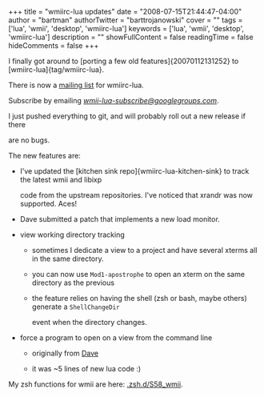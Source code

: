 +++
title = "wmiirc-lua updates"
date = "2008-07-15T21:44:47-04:00"
author = "bartman"
authorTwitter = "barttrojanowski"
cover = ""
tags = ['lua', 'wmii', 'desktop', 'wmiirc-lua']
keywords = ['lua', 'wmii', 'desktop', 'wmiirc-lua']
description = ""
showFullContent = false
readingTime = false
hideComments = false
+++

I finally got around to [porting a few old features]{20070112131252} to [wmiirc-lua]{tag/wmiirc-lua}.



There is now a [mailing list](http://groups.google.ca/group/wmii-lua) for wmiirc-lua.

Subscribe by emailing *wmii-lua-subscribe@googlegroups.com*.



<!--more-->



I just pushed everything to git, and will probably roll out a new release if there

are no bugs.



The new features are:



  * I've updated the [kitchen sink repo]{wmiirc-lua-kitchen-sink} to track the latest wmii and libixp 

    code from the upstream repositories.  I've noticed that xrandr was now supported.  Aces!



  * Dave submitted a patch that implements a new load monitor.



  * view working directory tracking

    - sometimes I dedicate a view to a project and have several xterms all in the same directory.

    - you can now use `Mod1-apostrophe` to open an xterm on the same directory as the previous

    - the feature relies on having the shell (zsh or bash, maybe others) generate a `ShellChangeDir`

      event when the directory changes.



  * force a program to open on a view from the command line

    - originally from [Dave](http://www.dmo.ca/blog/20070111010218)

    - it was ~5 lines of new lua code :)



My zsh functions for wmii are here: [.zsh.d/S58_wmii](/~bart/conf/zsh.d/S58_wmii).
